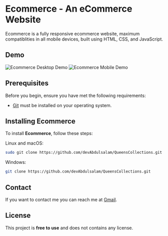 # Ecommerce - An eCommerce Website

Ecommerce is a fully responsive ecommerce website, maximum compatiblities in all mobile devices, built using HTML, CSS, and JavaScript.

## Demo

![Ecommerce Desktop Demo](./website-demo-image/desktop.png "Desktop Demo")
![Ecommerce Mobile Demo](./website-demo-image/mobile.png "Mobile Demo")

## Prerequisites

Before you begin, ensure you have met the following requirements:

- [Git](https://git-scm.com/downloads "Download Git") must be installed on your operating system.

## Installing Ecommerce

To install **Ecommerce**, follow these steps:

Linux and macOS:

```bash
sudo git clone https://github.com/devAbdulsalam/QueensCollections.git
```

Windows:

```bash
git clone https://github.com/devAbdulsalam/QueensCollections.git
```

## Contact

If you want to contact me you can reach me at [Gmail](https://mailto/devabdulsalam74.gmail.com).

## License

This project is **free to use** and does not contains any license.
